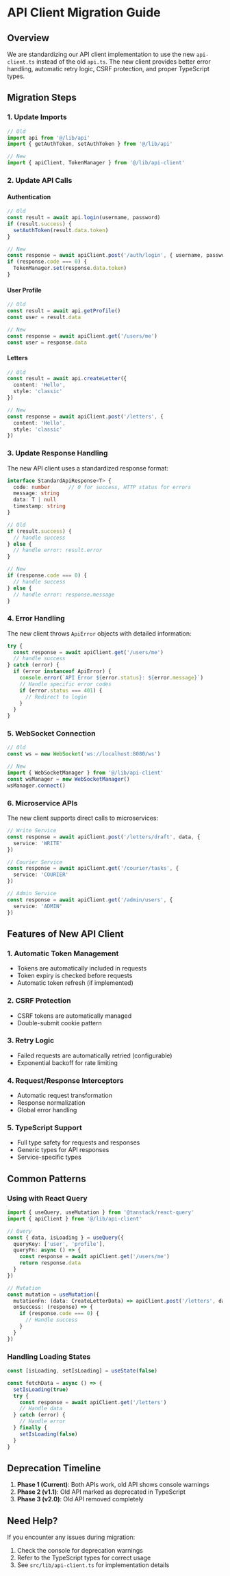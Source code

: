 # API Client Migration Guide

## Overview

We are standardizing our API client implementation to use the new `api-client.ts` instead of the old `api.ts`. The new client provides better error handling, automatic retry logic, CSRF protection, and proper TypeScript types.

## Migration Steps

### 1. Update Imports

```typescript
// Old
import api from '@/lib/api'
import { getAuthToken, setAuthToken } from '@/lib/api'

// New
import { apiClient, TokenManager } from '@/lib/api-client'
```

### 2. Update API Calls

#### Authentication

```typescript
// Old
const result = await api.login(username, password)
if (result.success) {
  setAuthToken(result.data.token)
}

// New
const response = await apiClient.post('/auth/login', { username, password })
if (response.code === 0) {
  TokenManager.set(response.data.token)
}
```

#### User Profile

```typescript
// Old
const result = await api.getProfile()
const user = result.data

// New
const response = await apiClient.get('/users/me')
const user = response.data
```

#### Letters

```typescript
// Old
const result = await api.createLetter({
  content: 'Hello',
  style: 'classic'
})

// New
const response = await apiClient.post('/letters', {
  content: 'Hello',
  style: 'classic'
})
```

### 3. Update Response Handling

The new API client uses a standardized response format:

```typescript
interface StandardApiResponse<T> {
  code: number      // 0 for success, HTTP status for errors
  message: string
  data: T | null
  timestamp: string
}
```

```typescript
// Old
if (result.success) {
  // handle success
} else {
  // handle error: result.error
}

// New
if (response.code === 0) {
  // handle success
} else {
  // handle error: response.message
}
```

### 4. Error Handling

The new client throws `ApiError` objects with detailed information:

```typescript
try {
  const response = await apiClient.get('/users/me')
  // handle success
} catch (error) {
  if (error instanceof ApiError) {
    console.error(`API Error ${error.status}: ${error.message}`)
    // Handle specific error codes
    if (error.status === 401) {
      // Redirect to login
    }
  }
}
```

### 5. WebSocket Connection

```typescript
// Old
const ws = new WebSocket('ws://localhost:8080/ws')

// New
import { WebSocketManager } from '@/lib/api-client'
const wsManager = new WebSocketManager()
wsManager.connect()
```

### 6. Microservice APIs

The new client supports direct calls to microservices:

```typescript
// Write Service
const response = await apiClient.post('/letters/draft', data, {
  service: 'WRITE'
})

// Courier Service
const response = await apiClient.get('/courier/tasks', {
  service: 'COURIER'
})

// Admin Service
const response = await apiClient.get('/admin/users', {
  service: 'ADMIN'
})
```

## Features of New API Client

### 1. Automatic Token Management
- Tokens are automatically included in requests
- Token expiry is checked before requests
- Automatic token refresh (if implemented)

### 2. CSRF Protection
- CSRF tokens are automatically managed
- Double-submit cookie pattern

### 3. Retry Logic
- Failed requests are automatically retried (configurable)
- Exponential backoff for rate limiting

### 4. Request/Response Interceptors
- Automatic request transformation
- Response normalization
- Global error handling

### 5. TypeScript Support
- Full type safety for requests and responses
- Generic types for API responses
- Service-specific types

## Common Patterns

### Using with React Query

```typescript
import { useQuery, useMutation } from '@tanstack/react-query'
import { apiClient } from '@/lib/api-client'

// Query
const { data, isLoading } = useQuery({
  queryKey: ['user', 'profile'],
  queryFn: async () => {
    const response = await apiClient.get('/users/me')
    return response.data
  }
})

// Mutation
const mutation = useMutation({
  mutationFn: (data: CreateLetterData) => apiClient.post('/letters', data),
  onSuccess: (response) => {
    if (response.code === 0) {
      // Handle success
    }
  }
})
```

### Handling Loading States

```typescript
const [isLoading, setIsLoading] = useState(false)

const fetchData = async () => {
  setIsLoading(true)
  try {
    const response = await apiClient.get('/letters')
    // Handle data
  } catch (error) {
    // Handle error
  } finally {
    setIsLoading(false)
  }
}
```

## Deprecation Timeline

1. **Phase 1 (Current)**: Both APIs work, old API shows console warnings
2. **Phase 2 (v1.1)**: Old API marked as deprecated in TypeScript
3. **Phase 3 (v2.0)**: Old API removed completely

## Need Help?

If you encounter any issues during migration:
1. Check the console for deprecation warnings
2. Refer to the TypeScript types for correct usage
3. See `src/lib/api-client.ts` for implementation details